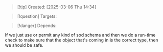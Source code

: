 
>[!tip] Created: [2025-03-06 Thu 14:34]

>[!question] Targets: 

>[!danger] Depends: 

If we just use or permit any kind of sod schema and then we do a run-time check to make sure that the object that's coming in is the correct type, then we should be safe. 